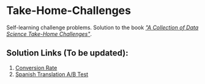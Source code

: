 # Take-Home-Challenges

Self-learning challenge problems. Solution to the book [*"A Collection of Data Science Take-Home Challenges"*](https://datamasked.com/).

## Solution Links (To be updated):

1. [Conversion Rate](https://github.com/jielulovesdessert/Take-Home-Challenges/blob/master/01.%20Conversion%20Rate.ipynb)
2. [Spanish Translation A/B Test](https://github.com/jielulovesdessert/Take-Home-Challenges/blob/master/02.%20Spanish%20Translation%20AB%20Test.ipynb)
